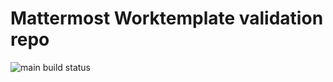 # Mattermost Worktemplate validation repo

![main build status](https://github.com/JulienTant/mattermost-worktemplate/actions/workflows/node.js.yml/badge.svg?branch=main)
